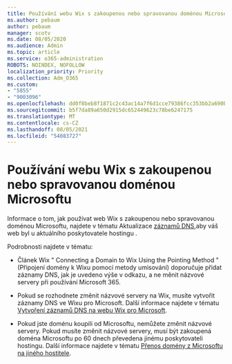 ```yaml
---
title: Používání webu Wix s zakoupenou nebo spravovanou doménou Microsoftu
ms.author: pebaum
author: pebaum
manager: scotv
ms.date: 08/05/2020
ms.audience: Admin
ms.topic: article
ms.service: o365-administration
ROBOTS: NOINDEX, NOFOLLOW
localization_priority: Priority
ms.collection: Adm_O365
ms.custom:
- "5855"
- "9003096"
ms.openlocfilehash: dd0f8beb8f1871c2c43ac14a7f6d1cce79386fcc353bb2a690ba184904ca5857
ms.sourcegitcommit: b5f7da89a650d2915dc652449623c78be6247175
ms.translationtype: MT
ms.contentlocale: cs-CZ
ms.lasthandoff: 08/05/2021
ms.locfileid: "54083727"
---
```

# <a name="using-a-wix-website-with-microsoft-purchased-or-managed-domains"></a>Používání webu Wix s zakoupenou nebo spravovanou doménou Microsoftu

Informace o tom, jak používat web Wix s zakoupenou nebo spravovanou doménou Microsoftu, najdete v tématu Aktualizace [záznamů DNS,](https://docs.microsoft.com/microsoft-365/admin/dns/update-dns-records-to-retain-current-hosting-provider)aby váš web byl u aktuálního poskytovatele hostingu .

Podrobnosti najdete v tématu: 

- Článek Wix " Connecting a Domain to Wix Using the Pointing Method " (Připojení domény k Wixu pomocí metody umisování) doporučuje přidat záznamy DNS, jak je uvedeno výše v odkazu, a ne měnit názvové servery při používání Microsoft 365.

- Pokud se rozhodnete změnit názvové servery na Wix, musíte vytvořit záznamy DNS ve Wixu pro Microsoft. Další informace najdete v tématu [Vytvoření záznamů DNS na webu Wix pro Microsoft](https://docs.microsoft.com/microsoft-365/admin/dns/create-dns-records-at-wix).

- Pokud jste doménu koupili od Microsoftu, nemůžete změnit názvové servery. Pokud musíte změnit názvové servery, musí být zakoupená doména Microsoftu po 60 dnech převedena jinému poskytovateli hostingu. Další informace najdete v tématu [Přenos domény z Microsoftu na jiného hostitele](https://docs.microsoft.com/microsoft-365/admin/get-help-with-domains/transfer-a-domain-from-microsoft-to-another-host).
